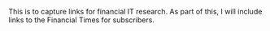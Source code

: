 This is to capture links for financial IT research.
As part of this, I will include links to the Financial Times for subscribers.
